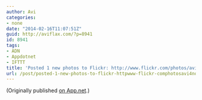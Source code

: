 ```yaml
---
author: Avi
categories:
- none
date: "2014-02-16T11:07:51Z"
guid: http://aviflax.com/?p=8941
id: 8941
tags:
- ADN
- Appdotnet
- IFTTT
title: 'Posted 1 new photos to Flickr: http://www.flickr.com/photos/avi4now/'
url: /post/posted-1-new-photos-to-flickr-httpwww-flickr-comphotosavi4now-8/
---
```

(Originally published [on App.net](http://alpha.app.net/aviflax/post/22839492).)
